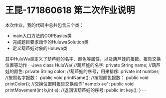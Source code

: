 # 王昆-171860618 第二次作业说明

本次作业，我的代码中总共包含三个类：
* main入口方法的OOPBasics类
* 完成题目要求动作的HuluwaSolution类
* 定义葫芦娃对象的Huluwa类  

其中HuluWa类定义了葫芦娃的名字、颜色等属性，以及葫芦娃的报数、报告交换位置等动作
···Java
class HuluWa{
    //葫芦娃的名字:
    private String name; 
    //葫芦娃的颜色:
    private String color;
    //葫芦娃的序号，用来排序: 
    private int number;
    //按照名字报数：
    public void printName();
    //按照颜色报数：
    public void printColor();
    //交换位置时报告交换动作"name:b->e":
    public void printMovement(int b,int e);
    //返回该葫芦娃的序号:
    public int key();
}
···